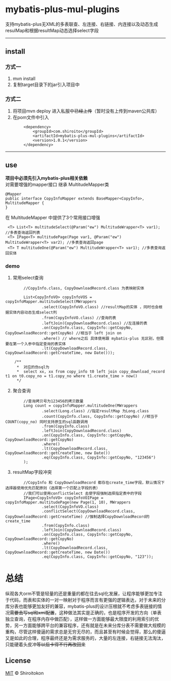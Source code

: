 # mybatis-plus-mul-plugins

支持mybatis-plus无XML的多表联查、左连接、右链接、内连接以及动态生成resulMap和根据resultMap动态选择select字段
___
## install
### 方式一
1. mvn install  
2. 复制target目录下的jar引入项目中
### 方式二
1. 将项目mvn deploy 进入私服中~~已经上传~~（暂时没有上传到maven公共库）
2. 在pom文件中引入
```
        <dependency>
            <groupId>com.shiroito</groupId>
            <artifactId>mybatis-plus-mul-plugins</artifactId>
            <version>1.0.1</version>
        </dependency>
```
___
## use
**项目中必须先引入mybatis-plus相关依赖**  
对需要增强的mapper接口 继承 MultitudeMapper类
```
@Mapper
public interface CopyInfoMapper extends BaseMapper<CopyInfo>, MultitudeMapper {
}
```
在 MultitudeMapper 中提供了3个常用接口增强  
```
 <T> List<T> multitudeSelect(@Param("ew") MultitudeWrapper<T> var1); //多表查询返回列表
 <T> IPage<T> multitudePage(Page var1, @Param("ew") MultitudeWrapper<T> var2); //多表查询返回page
 <T> T multitudeOne(@Param("ew") MultitudeWrapper<T> var1); //多表查询返回实体
 ```
### demo
1. 常用select查询
```
        //CopyInfo.class, CopyDownloadRecord.class 为表映射实体

        List<CopyInfoVO> copyInfoVOS = copyInfoMapper.multitudeSelect(MWrappers
                .select(CopyInfoVO.class) //resultMap的实体 ，同时也会根据实体内容动态生成select列
                .from(CopyInfoVO.class) //查询的表
                .leftJoin(CopyDownloadRecord.class) //左连接的表
                .on(CopyInfo.class, CopyInfo::getCopyNo, CopyDownloadRecord::getCopyNo) //相当于 left join on
                .where() // where之后 具体使用跟 mybatis-plus 无区别，但需要在第一个入参中指定查询的表实体
                .lt(CopyDownloadRecord.class, CopyDownloadRecord::getCreateTime, new Date())); 

    /**
     *  对应的伪sql为
     *  select xx, xx from copy_info t0 left join copy_download_record t1 on t0.copy_no = t1.copy_no where t1.create_time > now() 
     */

``` 
2. 聚合查询
```     
        //查询拷贝号为123456的拷贝数量
        Long count = copyInfoMapper.multitudeOne(MWrappers
                .select(Long.class) //指定resultMap 为Long.class
                .count(CopyInfo.class, CopyInfo::getCopyNo) //相当于 COUNT(copy_no) 同时支持原生的sql函数调用
                .from(CopyInfo.class)
                .leftJoin(CopyDownloadRecord.class)
                .on(CopyInfo.class, CopyInfo::getCopyNo, CopyDownloadRecord::getCopyNo)
                .where()
                .lt(CopyDownloadRecord.class, CopyDownloadRecord::getCreateTime, new Date())
                .eq(CopyInfo.class, CopyInfo::getCopyNo, "123456")
        );

```
3. resultMap字段冲突
```
        //CopyInfo 和 CopyDownloadRecord 都存在create_time字段，默认情况下选择器使用优先匹配原则（选择第一个匹配上字段的表）
        //我们可以使用conflictSelect 去使字段强制选择指定表中的字段
        IPage<CopyInfoVO> copyInfoVOIPage = copyInfoMapper.multitudePage(new Page(1, 10), MWrappers
                .select(CopyInfoVO.class)
                .conflictSelect(CopyDownloadRecord.class, CopyDownloadRecord::getCreateTime) //强制选择CopyDownloadRecord的create_time
                .from(CopyInfo.class)
                .leftJoin(CopyDownloadRecord.class)
                .on(CopyInfo.class, CopyInfo::getCopyNo, CopyDownloadRecord::getCopyNo)
                .where()
                .lt(CopyDownloadRecord.class, CopyDownloadRecord::getCreateTime, new Date())
                .eq(CopyInfo.class, CopyInfo::getCopyNo, "123"));
```

# 总结
纵观各大orm不管是轻量的还是重量的都在往去sql化发展，让程序能够更加专注于代码，而表和实体的一对一映射对于程序而言有更强的逻辑表达，对于未来的分库分表也能够更加友好的兼容，mybatis-plus的设计压根就不考虑多表链接的情况~~需要去写sql和xml配置~~，这种做法其实是正确的，也是程序开发的方向（单表独立查询，在程序内存中做匹配），这样做一方面能够最大限度的利用索引的优势，另一方面能够跨平台的兼容程序，还有就是在未来分库分表不需要做大规模的重构，尽管这样傻逼的需求总是无穷无尽的，而且甚至有时候会觉得，那么的傻逼又是如此的合理，程序最终还是为需求服务的，大量的左连接，右链接无法淘汰，只能硬着头皮冲~~等以后卡得不行再改回来~~

## License

[MIT](LICENSE) © Shiroitokon



